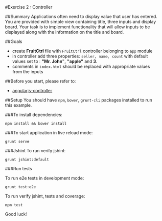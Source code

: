 #Exercise 2 : Controller

##Summary
Applications often need to display value that user has entered. You are provided with simple view containing title, three inputs and display board. Your task is to
implement functionality that will allow inputs to be displayed along with the information on the title and board.

##Goals
* create **FruitCtrl** file with `FruitCtrl` controller belonging to `app` module
* in controller add three properties: `seller, name, count` with default values set to : **"Mr. John"**, **"apple"** and **3**.
* comments in `index.html` should be replaced with appropriate values from the inputs

##Before you start, please refer to:
* [angularjs-controller](https://egghead.io/lessons/angularjs-controllers)

##Setup
 You should have `npm`, `bower`, `grunt-cli`  packages installed to run this example.
 
###To install dependencies: 

    npm install && bower install


###To start application in live reload mode:

    grunt serve
    
###Jshint
To run verify jshint:
    
    grunt jshint:default

###Run tests

To run e2e tests in development mode:

    grunt test:e2e

To run verify jshint, tests and coverage:

    npm test

Good luck!

